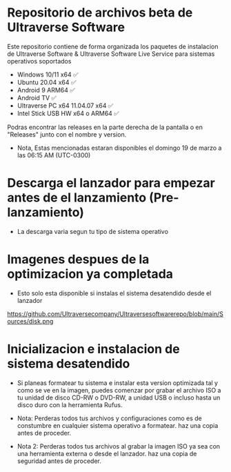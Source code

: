 # Repositorio de archivos beta de Ultraverse Software
Este repositorio contiene de forma organizada los paquetes de instalacion de Ultraverse Software & Ultraverse Software Live Service para sistemas operativos soportados
- Windows 10/11 x64 ✅
- Ubuntu 20.04 x64 ✅
- Android 9 ARM64 ✅
- Android TV ✅
- Ultraverse PC x64 11.04.07 x64 ✅
- Intel Stick USB HW x64 o ARM64 ✅

Podras encontrar las releases en la parte derecha de la pantalla o en "Releases" junto con el nombre y version.
 - Nota, Estas mencionadas estaran disponibles el domingo 19 de marzo a las 06:15 AM (UTC-0300)

 # Descarga el lanzador para empezar antes de el lanzamiento (Pre-lanzamiento)
 - La descarga varia segun tu tipo de sistema operativo

# Imagenes despues de la optimizacion ya completada
- Esto solo esta disponible si instalas el sistema desatendido desde el lanzador

https://github.com/Ultraversecompany/Ultraversesoftwarerepo/blob/main/Sources/disk.png

 # Inicializacion e instalacion de sistema desatendido
 - Si planeas formatear tu sistema e instalar esta version optimizada tal y como se ve en la imagen, puedes comenzar por grabar el archivo ISO a tu unidad de disco CD-RW o DVD-RW, a unidad USB o incluso hasta un disco duro con la herramienta Rufus.
 
 - Nota: Perderas todos tus archivos y configuraciones como es de constumbre en cualquier sistema operativo a formatear. haz una copia antes de proceder.
 
 - Nota 2: Perderas todos tus archivos al grabar la imagen ISO ya sea con una herramienta externa o desde el lanzador. haz una copia de seguridad antes de proceder.